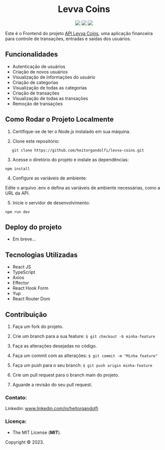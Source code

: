<div align="center">

# Levva Coins

<img src="http://img.shields.io/static/v1?label=STATUS&message=FINALIZADO&color=green&style=for-the-badge"/> <img src="http://img.shields.io/static/v1?label=release%20date&message=2023&color=green&style=for-the-badge"/> <img src="http://img.shields.io/static/v1?label=license&message=MIT&color=informational&style=for-the-badge"/>

</div>

Este é o Frontend do projeto [API Levva Coins](https://github.com/heitorgandolfi/Levva-Coins-Api), uma aplicação financeira para controle de transações, entradas e saídas dos usuários.

## Funcionalidades ## 

- Autenticação de usuários
- Criação de novos usuários
- Visualização de informações do usuário
- Criação de categorias
- Visualização de todas as categorias
- Criação de transações
- Visualização de todas as transações
- Remoção de transações

## Como Rodar o Projeto Localmente ## 

1. Certifique-se de ter o Node.js instalado em sua máquina.

2. Clone este repositório:

```plaintext
   git clone https://github.com/heitorgandolfi/levva-coins.git
```

3. Acesse o diretório do projeto e instale as dependências:
   
```
npm install
```

4. Configure as variáveis de ambiente:

Edite o arquivo .env e defina as variáveis de ambiente necessárias, como a URL da API.


5. Inicie o servidor de desenvolvimento:

```
npm run dev
```

## Deploy do projeto ## 

- Em breve...

## Tecnologias Utilizadas ## 

- React JS
- TypeScript
- Axios
- Effector
- React Hook Form
- Yup
- React Router Dom

## Contribuição ## 

1. Faça um fork do projeto.

2. Crie um branch para a sua feature: `$ git checkout -b minha-feature`

3. Faça as alterações desejadas no código.

4. Faça um commit com as alterações: `$ git commit -m "Minha feature"`

5. Faça um push para o seu branch: `$ git push origin minha-feature`

6. Crie um pull request para o branch main do projeto.

7. Aguarde a revisão do seu pull request.

### **Contato:**

Linkedin: www.linkedin.com/in/heitorgandolfi


### **Licença:**

- The MIT License (**MIT**).

Copyright ©️ 2023.
